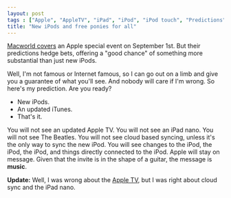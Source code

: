 ```yaml
---
layout: post
tags : ["Apple", "AppleTV", "iPad", "iPod", "iPod touch", "Predictions"]
title: "New iPods and free ponies for all"
---
```

[Macworld covers][1] an Apple special event on September 1st. But their predictions hedge bets, offering a "good chance" of something more substantial than just new iPods.

[1]: http://www.macworld.com/article/153661/2010/08/pondering_media_event_2010.html

Well, I'm not famous or Internet famous, so I can go out on a limb and give you a guarantee of what you'll see. And nobody will care if I'm wrong. So here's my prediction. Are you ready?

* New iPods.
* An updated iTunes.
* That's it.

You will not see an updated Apple TV. You will not see an iPad nano. You will not see The Beatles. You will not see cloud based syncing, unless it's the only way to sync the new iPod. You will see changes to the iPod, the iPod, the iPod, and things directly connected to the iPod. Apple will stay on message. Given that the invite is in the shape of a guitar, the message is <strong>music</strong>.

**Update:** Well, I was wrong about the [Apple TV][2], but I was right about cloud sync and the iPad nano.

[2]: http://www.apple.com/appletv/